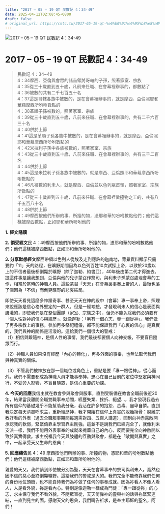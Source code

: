 ```yaml
---
title: "2017 – 05 – 19 QT 民數記 4：34-49"
date: 2025-04-12T02:08:45+0800
draft: false
# original_url: https://cmtc.tw/2017-05-19-qt-%e6%b0%91%e6%95%b8%e8%a8%98-4%ef%bc%9a34-49
---
```


![2017 – 05 – 19 QT 民數記 4：34-49](/images/qt.jpg   "2017 – 05 – 19 QT 民數記 4：34-49")

# 2017 – 05 – 19 QT 民數記 4：34-49

> 民數記 4：34~49  
> 4：34摩西、亞倫與會眾的諸首領將哥轄的子孫，照著家室、宗族  
> 4：35從三十歲直到五十歲，凡前來任職、在會幕裡辦事的，都數點了  
> 4：36被數的共有二千七百五十名  
> 4：37這是哥轄各族中被數的，是在會幕裡辦事的，就是摩西、亞倫照耶和華藉摩西所吩咐數點的  
> 4：38革順子孫被數的，照著家室、宗族  
> 4：39從三十歲直到五十歲，凡前來任職、在會幕裡辦事的，共有二千六百三十名  
> 4：40併於上節  
> 4：41這是革順子孫各族中被數的，是在會幕裡辦事的，就是摩西、亞倫照耶和華藉摩西所吩咐數點的  
> 4：42米拉利子孫中各族被數的，照著家室、宗族  
> 4：43從三十歲直到五十歲，凡前來任職、在會幕裡辦事的，共有三千二百名  
> 4：44併於上節  
> 4：45這是米拉利子孫各族中被數的，就是摩西、亞倫照耶和華藉摩西所吩咐數點的  
> 4：46凡被數的利未人，就是摩西、亞倫並以色列眾首領，照著家室、宗族所數點的  
> 4：47從三十歲直到五十歲，凡前來任職、在會幕裡做擡物之工的，共有八千五百八十名  
> 4：48併於上節  
> 4：49摩西按他們所辦的事、所擡的物，憑耶和華的吩咐數點他們；他們這樣被摩西數點，正如耶和華所吩咐他的

**1.** **經文誦讀**

**2.** **領受經文**民 4：49摩西按他們所辦的事、所擡的物，憑耶和華的吩咐數點他們；他們這樣被摩西數點，正如耶和華所吩咐他的。

**3. 分享默想經文**摩西帶領以色列人從埃及走到應許的迦南地，背景資料顯示只需要約「11」天的路程，在曠野期間因為以色列百姓10次試探上帝，以致於20歲以上的不信者最後都倒斃於曠野（除了迦勒、約書亞），40年後由第二代才得進去。提這件事是讓我想到，亞倫與他的兒子蒙召作祭司，與利未子孫蒙召處理會幕的工作，相當於當時的神職人員。這些蒙召「天天」在會幕裏事奉上帝的人，最後也落了個因為「不信」而倒斃曠野的悲哀結局。

即使天天看見這麼多神蹟奇事、甚至天天在神的殿中（會幕）專一事奉上帝，照理來說應該是信心格外堅定的一群人。但是一經考驗，才發現利未人的信心是表面與膚淺的，即使我們是在整個團隊（家室、宗族之中），但仍不能免除我們必須要有「個人性對神的信心與經歷」。就像迦勒：「另有一個心志，專一跟從神」。我們做了再多宗教上的事務，參加再多祭祀禮儀，都不能保證我們「心裏的信心」是真實的，我們與神的關係是活潑的。這給我們一個很大的警戒：  
（1）相信與跟隨神，是個人性的事情，我們最後都要個人向神交帳，不要盲目隨眾而行。

（2）神職人員如果沒有經歷「內心的轉化」，再多外面的事奉，也無法取代我們與神真實的關係。

（3）不管我們被神放在那一個職位或角色上，重點是要「專一跟從神」，從心而外。我們不需要都成為神職人員才能事奉神，忠心在自己目前的定位中堅定與神同行，不受旁人影響，不盲目隨眾，是信心重要的功課。

**4. 今天的回應**我信主就在教會參與聚會與服事，直到受裝備在教會全職前後近20年，結果當我離開全職雙職事奉期間，經歷失業、挫折、絕望…，我才發現我過去所有信仰的基礎幾乎不能幫助我分毫，我活在許多的抱怨、苦毒、自卑自憐。直到我決定每天清晨呼求主，重新經歷神，我才開始在信仰上真實的脫胎換骨：脫離宗教好看的外表（過去全職服事期間每週需對四、五百人講道），回到向神赤露敞開承認我的軟弱，緊緊倚靠主學習靠主剛強。這並不是說我們已經完全了，就像利未支派一樣，我們不能用外表事奉的成就來掩蓋自己的內心，反而要完全向神敞開以致於真實得救。求主祝福我今天與肢體的互動與聚會，都是在「敞開與真實」之中，一起承受天父生命的恩典！

**5. 回應禱告**民 4：49 摩西按他們所辦的事、所擡的物，憑耶和華的吩咐數點他們；他們這樣被摩西數點，正如耶和華所吩咐他的。

親愛的天父，我們讀到即使被分別為聖，天天在會幕事奉的祭司與利未人，竟然也因不信的惡心至終倒斃曠野。這給我們的警戒是大的。我們完全不能倚靠我們任何的身份地位頭銜，也不能自恃我們為祢做了任何的事奉成就。因為祢看人不像人看人，人是看外貌，祢是看內心。特別是像迦勒一樣成為門徒：「專一跟從祢」的心志，求主保守我們不看外貌，不隨眾盲從，天天倚靠神的靈與神的話與祢緊緊連結，一直到見主的面。感謝天父的恩典，我們禱告祈求，是奉主耶穌的聖名，阿們！